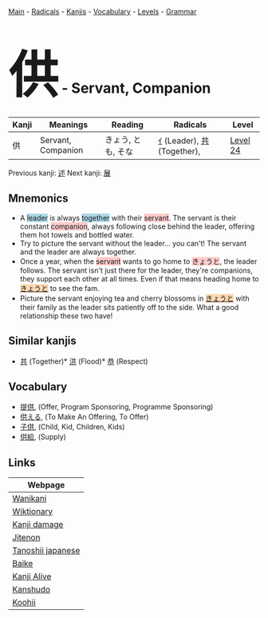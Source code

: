 <style> bigfont {font-size: 100px}</style>
[Main](../index.md) -
[Radicals](../radicals.md) -
[Kanjis](../kanjis.md) -
[Vocabulary](../vocabulary.md) -
[Levels](../levels.md) -
[Grammar](../grammar.md)
# <bigfont> 供</bigfont> - Servant, Companion 

| Kanji | Meanings | Reading | Radicals | Level |
| --- | --- | --- | --- | --- |
| 供 | Servant, Companion | きょう, とも, そな | [ｲ](../radicals/ｲ.md) (Leader), [共](../radicals/共.md) (Together),  | [Level 24](../levels/wk_level24.md) |

Previous kanji: [述](述.md) Next kanji: [展](展.md) 

## Mnemonics
 * A <span style="background-color:#ADD8E6"> leader</span> is always <span style="background-color:#ADD8E6"> together</span> with their <span style="background-color:#ffcccb"> servant</span>. The servant is their constant <span style="background-color:#ffcccb"> companion</span>, always following close behind the leader, offering them hot towels and bottled water.
* Try to picture the servant without the leader... you can't! The servant and the leader are always together.
* Once a year, when the <span style="background-color:#ffcccb"> servant</span> wants to go home to <span style="background-color:#ffcccb"> きょうと</span>, the leader follows. The servant isn't just there for the leader, they're companions, they support each other at all times. Even if that means heading home to <span style="background-color:#fed8b1"> [きょうと](https://jisho.org/search/きょうと)</span> to see the fam.
* Picture the servant enjoying tea and cherry blossoms in <span style="background-color:#fed8b1"> [きょうと](https://jisho.org/search/きょうと)</span> with their family as the leader sits patiently off to the side. What a good relationship these two have!


## Similar kanjis
 * [共](共.md) (Together)* [洪](洪.md) (Flood)* [恭](恭.md) (Respect)


## Vocabulary
 * [提供](../vocabulary/供.md), (Offer, Program Sponsoring, Programme Sponsoring)
* [供える](../vocabulary/供.md), (To Make An Offering, To Offer)
* [子供](../vocabulary/供.md), (Child, Kid, Children, Kids)
* [供給](../vocabulary/供.md), (Supply)



## Links 

| Webpage |
| --- |
| [Wanikani          ](https://www.wanikani.com/kanji/供) |
| [Wiktionary        ](https://en.wiktionary.org/wiki/供) |
| [Kanji damage      ](http://www.kanjidamage.com/kanji/search?utf8=✓&q=供) |
| [Jitenon           ](https://jitenon.com/kanji/供) |
| [Tanoshii japanese ](https://www.tanoshiijapanese.com/dictionary/kanji.cfm?k=供) |
| [Baike             ](https://baike.baidu.com/item/供) |
| [Kanji Alive       ](https://app.kanjialive.com/供) |
| [Kanshudo          ](https://www.kanshudo.com/searchmn?q=供) |
| [Koohii            ](https://kanji.koohii.com/study/kanji/供) |

